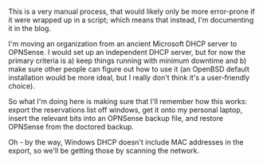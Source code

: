 This is a very manual process, that would likely only be more error-prone if it were wrapped up in a script; which means that instead, I'm documenting it in the blog.

I'm moving an organization from an ancient Microsoft DHCP server to OPNSense. I would set up an independent DHCP server, but for now the primary criteria is a) keep things running with minimum downtime and b) make sure other people can figure out how to use it (an OpenBSD default installation would be more ideal, but I really don't think it's a user-friendly choice).

So what I'm doing here is making sure that I'll remember how this works: export the reservations list off windows, get it onto my personal laptop, insert the relevant bits into an OPNSense backup file, and restore OPNSense from the doctored backup.

Oh - by the way, Windows DHCP doesn't include MAC addresses in the export, so we'll be getting those by scanning the network.

# 